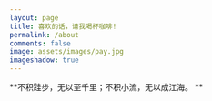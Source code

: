 ```yaml
---
layout: page
title: 喜欢的话，请我喝杯咖啡!
permalink: /about
comments: false
image: assets/images/pay.jpg
imageshadow: true
---
```


**不积跬步，无以至千里；不积小流，无以成江海。 **
